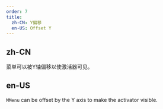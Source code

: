 ```yaml
---
order: 7
title:
  zh-CN: Y偏移
  en-US: Offset Y
---
```


## zh-CN

菜单可以被Y轴偏移以使激活器可见。

## en-US

`MMenu` can be offset by the Y axis to make the activator visible.
